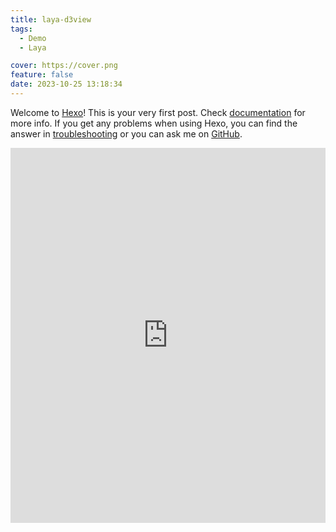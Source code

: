 ```yaml
---
title: laya-d3view
tags:
  - Demo
  - Laya

cover: https://cover.png
feature: false
date: 2023-10-25 13:18:34
---
```

Welcome to [Hexo](https://hexo.io/)! This is your very first post. Check [documentation](https://hexo.io/docs/) for more info. If you get any problems when using Hexo, you can find the answer in [troubleshooting](https://hexo.io/docs/troubleshooting.html) or you can ask me on [GitHub](https://github.com/hexojs/hexo/issues).

<iframe
width=100%
height=600
src='https://kevinchen2046.github.io/assets/demo/laya-d3view/index.html'
frameborder=0
></iframe>